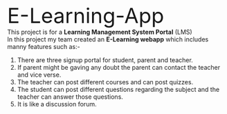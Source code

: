 <font size = "20"> E-Learning-App </font> <br>
This project is for a **Learning Management System Portal** (LMS)<br> 
In this project my team created an **E-Learning webapp** which includes manny features such as:- <br>
<ol>
  <li>There are three signup portal for student, parent and teacher.</li> 
  <li>If parent might be gaving any doubt the parent can contact the teacher and vice verse.</li>
  <li>The teacher can post different courses and can post quizzes.</li>
  <li>The student can post different questions regarding the subject and the teacher can answer those questions.</li>
  <li>It is like a discussion forum.</li>
</ol>
